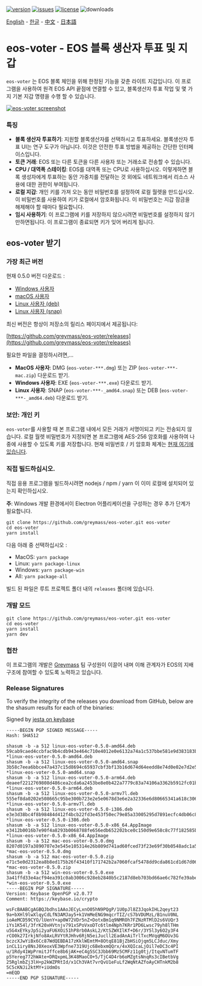[![version](https://img.shields.io/github/release/greymass/eos-voter/all.svg)](https://github.com/greymass/eos-voter/releases)
[![issues](https://img.shields.io/github/issues/greymass/eos-voter.svg)](https://github.com/greymass/eos-voter/issues)
[![license](https://img.shields.io/badge/license-MIT-blue.svg)](https://raw.githubusercontent.com/greymass/eos-voter/master/LICENSE)
![downloads](https://img.shields.io/github/downloads/greymass/eos-voter/total.svg)

[English](https://github.com/greymass/eos-voter/blob/master/README.md) - [한글](https://github.com/greymass/eos-voter/blob/master/README.kr.md) - [中文](https://github.com/greymass/eos-voter/blob/master/README.zh.md) - [日本語](https://github.com/greymass/eos-voter/blob/master/README.ja.md)

# eos-voter - EOS 블록 생산자 투표 및 지갑

`eos-voter` 는 EOS 블록 체인을 위해 한정된 기능을 갖춘 라이트 지갑입니다. 이 프로그램을 사용하여 원격 EOS API 끝점에 연결할 수 있고, 블록생산자 투표 작업 및 몇 가지 기본 지갑 명령을 수행 할 수 있습니다.

[![eos-voter screenshot](https://raw.githubusercontent.com/greymass/eos-voter/master/eos-voter.png)](https://raw.githubusercontent.com/greymass/eos-voter/master/eos-voter.png)

### 특징

- **블록 생산자 투표하기**: 지원할 블록생산자를 선택하시고 투표하세요. 블록생산자 투표 UI는 연구 도구가 아닙니다. 이것은 안전한 투표 방법을 제공하는 간단한 인터페이스입니다.
- **토큰 거래**: EOS 또는 다른 토큰을 다른 사용자 또는 거래소로 전송할 수 있습니다.
- **CPU / 대역폭 스테이킹**: EOS를 대역폭 또는 CPU로 사용하십시오. 이렇게하면 블록 생성자에게 투표하는 동안 가중치를 전달하는 것 외에도 네트워크에서 리소스 사용에 대한 권한이 부여됩니다.
- **로컬 지갑**: 개인 키를 가져 오는 동안 비밀번호를 설정하여 로컬 월렛을 만드십시오. 이 비밀번호를 사용하여 키가 로컬에서 암호화됩니다. 이 비밀번호는 지갑 잠금을 해제해야 할 때마다 필요합니다.
- **임시 사용하기**: 이 프로그램에 키를 저장하지 않으시려면 비밀번호를 설정하지 않기 만하면됩니다. 이 프로그램이 종료되면 키가 잊어 버리게 됩니다.

## eos-voter 받기

### 가장 최근 버전

현재 0.5.0 버전 다운로드 :

- [Windows 사용자](https://github.com/greymass/eos-voter/releases/download/v0.5.0/win-eos-voter-0.5.0.exe)
- [macOS 사용자](https://github.com/greymass/eos-voter/releases/download/v0.5.0/mac-eos-voter-0.5.0.dmg)
- [Linux 사용자 (deb)](https://github.com/greymass/eos-voter/releases/download/v0.5.0/linux-eos-voter-0.5.0-amd64.snap)
- [Linux 사용자 (snap)](https://github.com/greymass/eos-voter/releases/download/v0.5.0/linux-eos-voter-0.5.0-amd64.snap)

최신 버전은 항상이 저장소의 릴리스 페이지에서 제공됩니다:

[https://github.com/greymass/eos-voter/releases](https://github.com/greymass/eos-voter/releases)

필요한 파일을 결정하시려면,...

- **MacOS 사용자**: DMG (`eos-voter-***.dmg`) 또는 ZIP (`eos-voter-***-mac.zip`) 다운로드 받기.
- **Windows 사용자**: EXE (`eos-voter-***.exe`) 다운로드 받기.
- **Linux 사용자**: SNAP (`eos-voter-***-_amd64.snap`) 또는 DEB (`eos-voter-***-_amd64.deb`) 다운로드 받기.

### 보안: 개인 키

`eos-voter`를 사용할 때 본 프로그램 내에서 모든 거래가 서명이되고 키는 전송되지 않습니다. 로컬 월렛 비밀번호가 지정되면 본 프로그램에 AES-256 암호화를 사용하여 나중에 사용할 수 있도록 키를 저장합니다. 현재 비밀번호 / 키 암호화 체계는 [현재 여기에 있습니다](https://github.com/aaroncox/eos-voter/blob/master/app/shared/actions/wallet.js#L71-L86).

### 직접 빌드하십시오.

직접 응용 프로그램을 빌드하시려면 nodejs / npm / yarn 이 이미 로컬에 설치되어 있는지 확인하십시오.

**주**: Windows 개발 환경에서이 Electron 어플리케이션을 구성하는 경우 추가 단계가 필요합니다.

```
git clone https://github.com/greymass/eos-voter.git eos-voter
cd eos-voter
yarn install
```

다음 아래 중 선택하십시오 :

- MacOS: `yarn package`
- Linux: `yarn package-linux`
- Windows: `yarn package-win`
- All: `yarn package-all`

빌드 된 파일은 루트 프로젝트 폴더 내의 `releases` 폴더에 있습니다.

### 개발 모드

```
git clone https://github.com/greymass/eos-voter.git eos-voter
cd eos-voter
yarn install
yarn dev
```

### 협찬

이 프로그램의 개발은 [Greymass](https://greymass.com) 팀 구성원이 이끌어 내며 이해 관계자가 EOS의 지배 구조에 참여할 수 있도록 노력하고 있습니다.

### Release Signatures

To verify the integrity of the releases you download from GitHub, below are the shasum results for each of the binaries:

Signed by [jesta on keybase](https://keybase.io/jesta)

```
-----BEGIN PGP SIGNED MESSAGE-----
Hash: SHA512

shasum -b -a 512 linux-eos-voter-0.5.0-amd64.deb
59cab9caed4ccbfac9b4cdb943e464c710e4012e0e6132a74a1c537bbe581e9d383183bf02aef026834753067a48ce04fb0341175fe2ffeaf67d0be9eac0b481 *linux-eos-voter-0.5.0-amd64.deb
shasum -b -a 512 linux-eos-voter-0.5.0-amd64.snap
3b58c7eea6bbce47a437c15d8694c65937cbf3bf13b16d674d64eedd8e74d0e02e7d2e5f52094cbff93e97da1be53599104ce7c12cc81d0f2e93cc2411598e0e *linux-eos-voter-0.5.0-amd64.snap
shasum -b -a 512 linux-eos-voter-0.5.0-arm64.deb
deaeef2212769808d486cea2cda6a2453be8e0b422a7779c83a74106a3362b5912fc01be44df07f5a74da0023c304eeace188592f4dfdd38f8f7d980b55516bf *linux-eos-voter-0.5.0-arm64.deb
shasum -b -a 512 linux-eos-voter-0.5.0-armv7l.deb
555ef8da0202e508665c95be300b723e2e5e0678d3e6e2a32336e6d80665341a618c30688a40db6bf1eabc7496f0b10780ff4b16888736520c5755a4556bf2d7 *linux-eos-voter-0.5.0-armv7l.deb
shasum -b -a 512 linux-eos-voter-0.5.0-i386.deb
e3e3d38bc4f8b98484d412f4bcb22fd3e453f50ec79e85a33005295d7891ecfc4db06c81054ddc6843a399bec727917808629e42acd3277fe2ce835d0a880bc4 *linux-eos-voter-0.5.0-i386.deb
shasum -b -a 512 linux-eos-voter-0.5.0-x86_64.AppImage
e3412b0016b7e90f4a8293b0068788fe656edb652202bce0c150d9e658c8c77f182585bdbd10b995d31c495d818c65ab7140230c1766db44f688d25013f6e50c *linux-eos-voter-0.5.0-x86_64.AppImage
shasum -b -a 512 mac-eos-voter-0.5.0.dmg
8207d0197a3890707e3e545e105314e26b809d741ad60fced73f23e69f30b0548adc1a5ac8cc1c6b65d5d1f93e812dd2f9b8be40495c4c7df788a2d36050e838 *mac-eos-voter-0.5.0.dmg
shasum -b -a 512 mac-eos-voter-0.5.0.zip
e71c5e0d2312ea8b8ed175b26f43410f171742b2a7060fcaf5478dd9cda861cd1d67d06600b266c517b11118a5bbcaaa8ce470bb2d6bfbe118c0836ef88506e2 *mac-eos-voter-0.5.0.zip
shasum -b -a 512 win-eos-voter-0.5.0.exe
3a41ffd33e4acf94ea391c0ab3006c928eb2840b5c2187d8eb703bd66ae6c782fe39abeccb959638a7c7ea895e13f5c7277bab85cbf574b54249488694c571e5 *win-eos-voter-0.5.0.exe
-----BEGIN PGP SIGNATURE-----
Version: Keybase OpenPGP v2.0.77
Comment: https://keybase.io/crypto

wsFcBAABCgAGBQJbdhs1AAoJECyLxnO05hN9PQgP/1U0pJl8Z3JqokIHL2qeyt23
9a+bXHl9lwXlqyCdLfN3AMJay5+k1VmMeENG9mqcrTIZ/cS7bVDUMzL/B1nuV0NL
ioAeMCD59CYO/lUenY+ap0W72VDr5nZ+DotxBm1q9NMROh7FZNzRTMlD2s6VUQr3
iYs1K54l/3frK20xHVtnjv791xSPoVxoDTc6tlm4Nph7KRr1PD6Lwsc79yh8lTHm
u5G4xEYkyJp5i2yaFU6XOi51hP8rb0AskL2/KtSZWXIlKf+D6r/3Y5l3y6O2y3F4
rCO0k27IrkjNfo8AxLRVYtRJHhv6RjN5eiJucll2EadAnAiTrlTxcMVqqM6OUv3G
bczcXJwYiBx6Cc87WdQEBDA17zKklWEmtM+8OtqE81BjZbHSiOjqm5LCJduc/Xmy
inCL1iry8NsJ0XeoxVE3Wpfne7319Ujc6BebxmQQrx/4xXQIcaLjOil7eDC3c4PI
u/1Rdy41WpPrmitJffce8b6jAK+eC4g5SC3Jbb69Mz5CMFz11g0tj/ItqvNTumTF
p5Yereg772hWAte+DRQxpmL3K48MaoCO+5/TjC4D4rb6oMZgtsNnqRs3cIBetbVg
25RglmbZj3lH+p2kWZPRtId/x1Ch3VAt7vrQvU1eFuLf2WqNtAZfoAyCHTnkM2b8
5C5cKNJi2ktMY+iUdmOs
=mEQD
-----END PGP SIGNATURE-----
```
